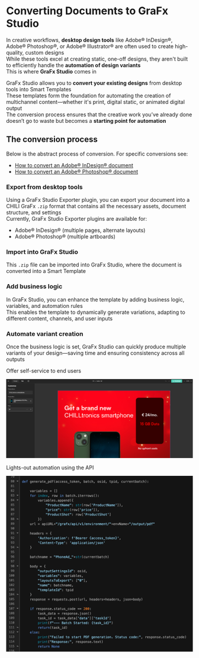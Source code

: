 # Converting Documents to GraFx Studio

In creative workflows, **desktop design tools** like Adobe® InDesign®, Adobe® Photoshop®, or Adobe® Illustrator® are often used to create high-quality, custom designs  
While these tools excel at creating static, one-off designs, they aren't built to efficiently handle the **automation of design variants**  
This is where **GraFx Studio** comes in

GraFx Studio allows you to **convert your existing designs** from desktop tools into Smart Templates  
These templates form the foundation for automating the creation of multichannel content—whether it's print, digital static, or animated digital output  
The conversion process ensures that the creative work you’ve already done doesn’t go to waste but becomes a **starting point for automation**

## The conversion process

Below is the abstract process of conversion. For specific conversions see:

- [How to convert an Adobe® InDesign® document](/GraFx-Studio/convert/Adobe-InDesign/)  
- [How to convert an Adobe® Photoshop® document](/GraFx-Studio/convert/Adobe-Photoshop/)

### Export from desktop tools

Using a GraFx Studio Exporter plugin, you can export your document into a CHILI GraFx `.zip` format that contains all the necessary assets, document structure, and settings  
Currently, GraFx Studio Exporter plugins are available for:

- Adobe® InDesign® (multiple pages, alternate layouts)  
- Adobe® Photoshop® (multiple artboards)

### Import into GraFx Studio

This `.zip` file can be imported into GraFx Studio, where the document is converted into a Smart Template

### Add business logic

In GraFx Studio, you can enhance the template by adding business logic, variables, and automation rules  
This enables the template to dynamically generate variations, adapting to different content, channels, and user inputs

### Automate variant creation

Once the business logic is set, GraFx Studio can quickly produce multiple variants of your design—saving time and ensuring consistency across all outputs

Offer self-service to end users

![screenshot-full](convert15.png)

Lights-out automation using the API

![screenshot-full](convert16.png)